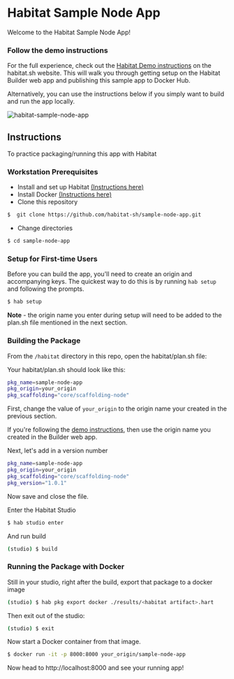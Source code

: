 # Habitat Sample Node App

Welcome to the Habitat Sample Node App!

### Follow the demo instructions

For the full experience, check out the [Habitat Demo instructions](https://www.habitat.sh/demo/) on the habitat.sh website. This will walk you through getting setup on the Habitat Builder web app and publishing this sample app to Docker Hub.

Alternatively, you can use the instructions below if you simply want to build and run the app locally.

![habitat-sample-node-app](https://user-images.githubusercontent.com/446285/31078915-96033340-a749-11e7-906c-7861521894fc.png)


## Instructions

To practice packaging/running this app with Habitat

### Workstation Prerequisites
* Install and set up Habitat [(Instructions here)](https://www.habitat.sh/tutorials/download/)
* Install Docker [(Instructions here)](https://www.docker.com/community-edition)
* Clone this repository
```bash
$  git clone https://github.com/habitat-sh/sample-node-app.git
```
* Change directories
```bash
$ cd sample-node-app
```

### Setup for First-time Users
Before you can build the app, you'll need to create an origin and accompanying keys.
The quickest way to do this is by running `hab setup` and following the prompts.

```bash
$ hab setup
```

**Note** - the origin name you enter during setup will need to be added to the plan.sh file mentioned in the next section.

### Building the Package
From the `/habitat` directory in this repo, open the habitat/plan.sh file:

Your habitat/plan.sh should look like this:
```sh
pkg_name=sample-node-app
pkg_origin=your_origin
pkg_scaffolding="core/scaffolding-node"
```
First, change the value of `your_origin` to the origin name your created in the previous section. 

If you're following the [demo instructions](https://www.habitat.sh/demo/), then use the origin name you created in the Builder web app.

Next, let's add in a version number
```sh
pkg_name=sample-node-app
pkg_origin=your_origin
pkg_scaffolding="core/scaffolding-node"
pkg_version="1.0.1"
```

Now save and close the file.

Enter the Habitat Studio

```bash
$ hab studio enter
```

And run build

```bash
(studio) $ build
```

### Running the Package with Docker

Still in your studio, right after the build, export that package to a docker image
```bash
(studio) $ hab pkg export docker ./results/<habitat artifact>.hart
```

Then exit out of the studio:
```bash
(studio) $ exit
```

Now start a Docker container from that image.

```bash
$ docker run -it -p 8000:8000 your_origin/sample-node-app
```

Now head to http://localhost:8000 and see your running app!
